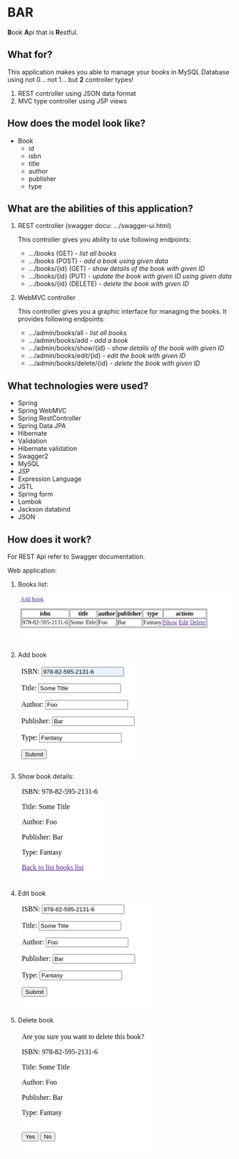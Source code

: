 # BAR
**B**ook **A**pi that is **R**estful.

## What for?
This application makes you able to manage your books in MySQL Database using not 0... not 1... but **2** controller types!
1. REST controller using JSON data format
1. MVC type controller using JSP views

## How does the model look like?
* Book
  * id
  * isbn
  * title
  * author
  * publisher
  * type

## What are the abilities of this application?
1. REST controller (swagger docu: .../swagger-ui.html)
        
    This controller gives you ability to use following endpoints:
    * .../books (GET) - *list all books*
    * .../books (POST) - *add a book using given data*
    * .../books/{id} (GET) - *show details of the book with given ID*
    * .../books/{id} (PUT) - *update the book with given ID using given data*
    * .../books/{id} (DELETE) - *delete the book with given ID*
1. WebMVC controller

    This controller gives you a graphic interface for managing the books. It provides following endpoints:
    * .../admin/books/all - *list all books*
    * .../admin/books/add - *add a book*
    * .../admin/books/show/{id} - *show details of the book with given ID*
    * .../admin/books/edit/{id} - *edit the book with given ID*
    * .../admin/books/delete/{id} - *delete the book with given ID*

## What technologies were used?
* Spring
* Spring WebMVC
* Spring RestController
* Spring Data JPA
* Hibernate
* Validation
* Hibernate validation
* Swagger2
* MySQL
* JSP
* Expression Language
* JSTL
* Spring form
* Lombok
* Jackson databind
* JSON

## How does it work?
For REST Api refer to Swagger documentation.

Web application:
1. Books list:
   
   ![list_books][list_books]
1. Add book
   
   ![add_book][add_book]
1. Show book details:
   
   ![show_book][show_book]
1. Edit book
   
   ![edit_book][edit_book]
1. Delete book
   
   ![delete_book][delete_book]

[list_books]: images/list.png "Books list"
[add_book]: images/add.png "Add book"
[show_book]: images/show.png "Show book details"
[edit_book]: images/edit.png "Edit book"
[delete_book]: images/delete.png "Delete book"